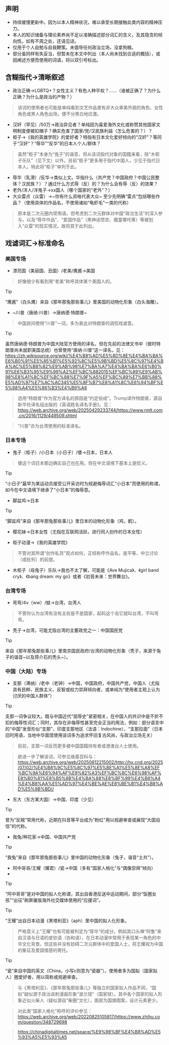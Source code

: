 ## 声明

- 持续缓慢更新中。因为以本人精神状况，难以承受长期接触此类内容的精神压力。
- 本人的知识储备与理论素养尚不足以准确描述部分词汇的含义，及其隐含的倾向性。如有不周之处，还请见谅。
- 仅用于个人自勉与自我鞭策。未倡导任何政治立场，没拿狗粮。
- 部分虽同样有失妥当，但暂未在本文中列出（本人尚未找到合适的概括），或因阐述方便而使用的词语，将以双引号标出。

## 含糊指代→清晰叙述

- 政治正确→LGBTQ+？女性主义？有色人种平权？……（谁被正确了？为什么正确？为什么是政治的产物？）

> 该词的使用者也可能是单纯看到文艺作品里有非大众审美外貌的角色、女性角色或黑人角色出场，便不分黑白地应激。

- 汉奸（罕见）/50万→政治异见者？单纯因为喜爱海外文化或称赞其他国家文明制度便被扣帽子？确实危害了国家/党/汉民族利益（怎么危害的？）？
- 柜子→《我的英雄学院》的爱好者？特指有日本文化爱好倾向的“汉奸”？等同于“汉奸”？“辱华”“反华”的日本人个人/群体？

> 虽然“柜子”本身为“鬼子”的谐音，但从该词指代对象的国籍来看，除“木柜子乐队”（见下文）以外，目前“柜子”更多用于指代中国人，少见于指代日本人。特此将“柜子”单列于此。

- 辱华（乳滑）/反华→类似上文。华指什么（共产党？中国政府？中国公民整体？汉民族？）？通过什么方式辱（反）的？为什么会有辱（反）的效果？
- 老外/洋人/洋鬼子→xx国人（哪个国家的“老外”？）
- 大众雷点（众雷）→~你有什么资格代表大众~ 至少先明确“雷点”包括哪些作品？（使用具体的作品名，不使用诸如“龟虾毛”一类的代称）

> 原本是二次元圈内常用语。但考虑到二次元群体对中国“政治生活”的深入参与，以及“辱华作品”、“爱国作品”（黑神话悟空、魔童哪吒等）等被划入“众雷”的现实情况，故将其于此列出。

## 戏谑词汇→标准命名

### 美国专场
- 漂亮国（美丽国、丑国）/老美/鹰酱→美国

> 好像很少有看到用“老美”称呼具体某个美国人的。

> [!TIP]
> “鹰酱”（白头鹰）来自《那年那兔那些事儿》里美国的动物化形象（白头海雕）。

- ~川普（唐纳·川普）→唐纳德·特朗普~

> 中国民间使用“川普”一词，多为表达对特朗普的调侃戏谑意。

> [!TIP]
> 虽然唐纳德·特朗普为中国大陆官方使用的译名，但在先前的法律文书中（彼时特朗普尚未就职美国总统）也曾使用“唐纳·川普”这一译名，见：https://zh.wikisource.org/wiki/%E4%B8%AD%E5%8D%8E%E4%BA%BA%E6%B0%91%E5%85%B1%E5%92%8C%E5%9B%BD%E5%8C%97%E4%BA%AC%E5%B8%82%E9%AB%98%E7%BA%A7%E4%BA%BA%E6%B0%91%E6%B3%95%E9%99%A2%EF%BC%882015%EF%BC%89%E9%AB%98%E8%A1%8C%EF%BC%88%E7%9F%A5%EF%BC%89%E7%BB%88%E5%AD%97%E7%AC%AC345%E5%8F%B7%E8%A1%8C%E6%94%BF%E5%88%A4%E5%86%B3%E4%B9%A6

> 选用“特朗普”作为官方译名的原因是“约定俗成”。Trump译作特朗普，源自新华社译名组出版的《英语姓名译名手册》。见：https://web.archive.org/web/20250429233744/https://www.rmlt.com.cn/2016/1129/449509.shtml

> “川普”亦为台湾使用的标准译名。

### 日本专场
- 鬼子（柜子）/小日本（小日子）/倭→日本，日本人

> 倭这个词日本那边确实自己也在用。但在中文语境下基本上是贬义。

> [!TIP]
> “小日子”最早为某运动员接受公开采访时为规避侮辱词汇“小日本”而使用的称谓，如今在中文语境下继承了“小日本”的侮辱意。

- 脚盆鸡→日本

> [!TIP]
> “脚盆鸡”来自《那年那兔那些事儿》里日本的动物化形象（鸡，鹤）。

- 樱花妹→日本女性（尤指在互联网活跃，进行同人创作的日本女性）

- 柜子动漫→《我的英雄学院》

> 不管对其所谓“创作私货”观点如何，正经称呼作品名，是平等、中立讨论（或批判）的前提。

- 木柜子（母鬼子）乐队→我也不太了解，可能是《Ave Mujica》、《girl band cry》、《bang dream: my go》或者《初音未来：世界舞台》。

### 台湾专场
- 弯弯/4v（ww）/蛙→台湾，台湾人

> 不管你认为台湾有没有主权是不是国家，起码这个岛它就叫台湾，不叫弯弯。

- 秃子→台湾，可能尤指台湾的主要政党之一：中国国民党

> [!TIP]
> 来自《那年那兔那些事儿》里南京国民政府/台湾的动物化形象（秃子，来源于兔子的谐音~以及蒋介石的秃头~）。

### 中国（大陆）专场
- 支那（滞纳）/老中（老钟）→中国，中国政府，中国共产党，中国人（尤指具有民粹、民族主义、反智或权力崇拜倾向者，或单纯为“使用者主观上认为讨厌的中国人群体”）

> [!TIP]
> 支那一词争议较大。既与中国近代“屈辱史”紧密相关，在中国人的共识中是不折不扣的侮辱性词汇；同时，其存在非侮辱性甚至完全正当的用法，例如：部分语言中的“中国”发音形似“支那”、印度支那地区（法语：Indochine）、“支那拉面”（日本旧时用语，当地中华面馆使用该词多为追求怀旧复古风尚，与政治立场无关）

> 目前，支那一词反而更多被中国国籍持有者或港澳台人士使用。

> 欲进一步了解该词，可参见维基百科与：https://web.archive.org/web/20250812215002/http://hx.cnd.org/2025/07/02/%E4%B8%9C%E5%8C%97%E5%BE%A1%E5%8E%A8%EF%BC%9A%E6%94%AF%E9%82%A3%EF%BC%8C%E6%98%AF%E8%B0%81%E8%B5%8B%E4%BA%88%E8%BF%99%E4%B8%A4%E4%B8%AA%E5%AD%97%E4%BE%AE%E8%BE%B1%E4%B8%AD%E5%9B%BD//

- 东大（东方某大国）→中国、印度（少见）

> [!TIP]
> 曾为“反贼”常用代称，近期在抖音等平台成为“粉红”用以规避审查或展现“大国自信”的代称。

- 我兔/种花家→中国、中国共产党

> [!TIP]
> “我兔”来自《那年那兔那些事儿》里中国的动物化形象（兔子，谐音“土共”）。

- 阿中哥哥/王耀（耀君）/瓷→中国（多有“国家人格化”与“偶像崇拜”倾向）
- 
> [!TIP]
> “阿中哥哥”是对中国的拟人化称谓，其出自香港反送中运动期间，部分“饭圈女孩”“出征”刷屏屠版海外社交媒体使用的“应援词”。

> [!TIP]
> “王耀”出自日本动漫《黑塔利亚》（aph）里中国的拟人化形象。

> 严格意义上“王耀”也有可能被判定为“辱华”的成分。例如其口头禅“阿鲁”来自汉语与日语的皮钦语（协和语），在日本动漫中常用于表现某一角色的中华文化背景。但这些并没有妨碍二次元群体中的爱国人士，将王耀视为中国的象征及爱国情感的寄托。

> [!TIP]
> “瓷”来自中国的英文（China，小写c则意为“瓷器”）。使用者多为国拟（国家拟人）圈爱好者，用以简称或规避审查。

> 与《黑塔利亚》、《那年那兔那些事儿》等独立的国家拟人作品不同，“国拟”疑似源于政治讽刺漫画形象“波兰球”（国家球）。其中各个国家的拟人形象近似火柴人（疑似源自“柴圈”文化），面部为国旗图案，设计元素更少。

> 对此类“国家人格化”称呼的评价参见：https://web.archive.org/web/20220825105817/https://www.zhihu.com/question/348729698

> https://chinadigitaltimes.net/space/%E9%98%BF%E4%B8%AD%E5%93%A5%E5%93%A5
